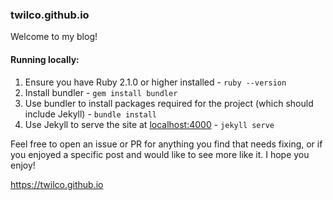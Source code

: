 ### twilco.github.io

Welcome to my blog!

#### Running locally:

1. Ensure you have Ruby 2.1.0 or higher installed - `ruby --version`
2. Install bundler - `gem install bundler`
3. Use bundler to install packages required for the project (which should include Jekyll) - `bundle install`
4. Use Jekyll to serve the site at [localhost:4000](http://localhost:4000) - `jekyll serve`

Feel free to open an issue or PR for anything you find that needs fixing, or if you enjoyed a specific post and would like to see more like it.  I hope you enjoy!

<https://twilco.github.io>
